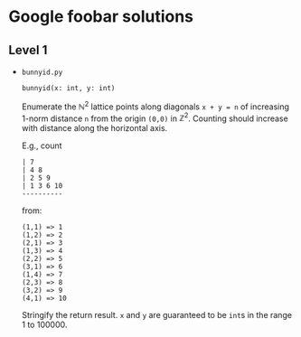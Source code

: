 # Google foobar solutions

## Level 1
* `bunnyid.py`

      bunnyid(x: int, y: int)
    Enumerate the $\mathbb N^2$ lattice points along diagonals `x + y = n`
    of increasing 1-norm distance `n` from the origin `(0,0)` in $\mathbb Z^2$.
    Counting should increase with distance along the horizontal axis.

    E.g., count
    ```
    | 7
    | 4 8
    | 2 5 9
    | 1 3 6 10
    ----------
    ```
    from:
    ```
    (1,1) => 1
    (1,2) => 2
    (2,1) => 3
    (1,3) => 4
    (2,2) => 5
    (3,1) => 6
    (1,4) => 7
    (2,3) => 8
    (3,2) => 9
    (4,1) => 10
    ```

    Stringify the return result. `x` and `y` are guaranteed to be `int`s in the range 1 to 100000.
